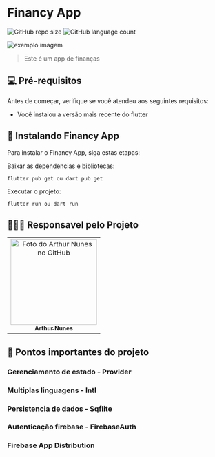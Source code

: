 # Financy App

![GitHub repo size](https://img.shields.io/github/repo-size/ArthurSilvaN/Expenses-App-Flutter?style=for-the-badge)
![GitHub language count](https://img.shields.io/github/languages/count/ArthurSilvaN/Expenses-App-Flutter?style=for-the-badge)

<img src="https://user-images.githubusercontent.com/39159676/161669108-810432e6-e7a7-42eb-b233-607b5560381c.png" alt="exemplo imagem">

> Este é um app de finanças

## 💻 Pré-requisitos

Antes de começar, verifique se você atendeu aos seguintes requisitos:
<!---Estes são apenas requisitos de exemplo. Adicionar, duplicar ou remover conforme necessário--->
* Você instalou a versão mais recente do flutter 

## 🚀 Instalando Financy App

Para instalar o Financy App, siga estas etapas:

Baixar as dependencias e bibliotecas:
```
flutter pub get ou dart pub get
```

Executar o projeto:
```
flutter run ou dart run
```


## 👨🏽‍💻 Responsavel pelo Projeto

<table align="center">
  <tr>
    <td align="center">
      <a href="https://github.com/ArthurSilvaN">
        <img src="https://avatars3.githubusercontent.com/u/39159676" width="200px;" alt="Foto do Arthur Nunes no GitHub"/><br>
        <sub>
          <b>Arthur Nunes</b>
        </sub>
      </a>
    </td>
  </tr>
</table>

## 📘 Pontos importantes do projeto

### Gerenciamento de estado - Provider

### Multiplas linguagens - Intl

### Persistencia de dados - Sqflite

### Autenticação firebase - FirebaseAuth

### Firebase App Distribution

<!-- ## 📝 Licença

Esse projeto está sob licença. Veja o arquivo [LICENÇA](LICENSE.md) para mais detalhes.

[⬆ Voltar ao topo](#nome-do-projeto)<br> -->
